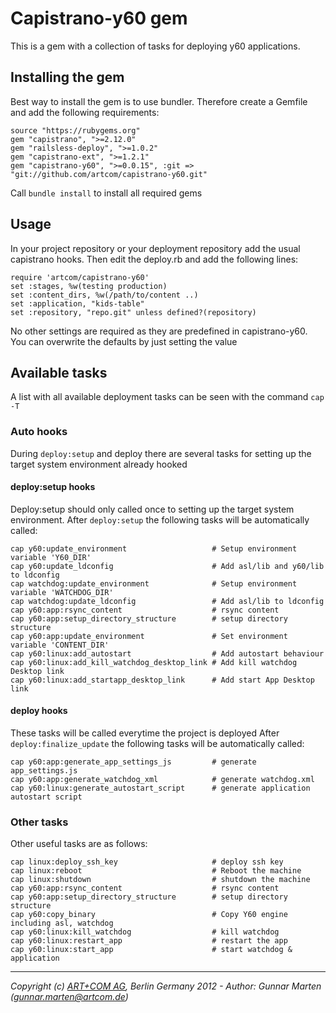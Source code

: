 # Capistrano-y60 gem
This is a gem with a collection of tasks for deploying y60 applications.

## Installing the gem
Best way to install the gem is to use bundler. Therefore create a
Gemfile and add the following requirements:

    source "https://rubygems.org"
    gem "capistrano", ">=2.12.0"
    gem "railsless-deploy", ">=1.0.2"
    gem "capistrano-ext", ">=1.2.1"
    gem "capistrano-y60", ">=0.0.15", :git => "git://github.com/artcom/capistrano-y60.git"

Call `bundle install` to install all required gems

## Usage
In your project repository or your deployment repository add the usual
capistrano hooks.
Then edit the deploy.rb and add the following lines:

    require 'artcom/capistrano-y60' 
    set :stages, %w(testing production)
    set :content_dirs, %w(/path/to/content ..)
    set :application, "kids-table"
    set :repository, "repo.git" unless defined?(repository)

No other settings are required as they are predefined in capistrano-y60.
You can overwrite the defaults by just setting the value

## Available tasks

A list with all available deployment tasks can be seen with the command
 `cap -T`

### Auto hooks
During `deploy:setup` and deploy there are several tasks for setting up
the target system environment already hooked 

#### deploy:setup hooks
Deploy:setup should only called once to setting up the target system environment.
After `deploy:setup` the following tasks will be automatically called:

    cap y60:update_environment                   # Setup environment variable 'Y60_DIR'
    cap y60:update_ldconfig                      # Add asl/lib and y60/lib to ldconfig 
    cap watchdog:update_environment              # Setup environment variable 'WATCHDOG_DIR'
    cap watchdog:update_ldconfig                 # Add asl/lib to ldconfig 
    cap y60:app:rsync_content                    # rsync content
    cap y60:app:setup_directory_structure        # setup directory structure
    cap y60:app:update_environment               # Set environment variable 'CONTENT_DIR'
    cap y60:linux:add_autostart                  # Add autostart behaviour
    cap y60:linux:add_kill_watchdog_desktop_link # Add kill watchdog Desktop link
    cap y60:linux:add_startapp_desktop_link      # Add start App Desktop link

#### deploy hooks
These tasks will be called everytime the project is deployed
After `deploy:finalize_update` the following tasks will be automatically called:

    cap y60:app:generate_app_settings_js         # generate app_settings.js
    cap y60:app:generate_watchdog_xml            # generate watchdog.xml
    cap y60:linux:generate_autostart_script      # generate application autostart script

### Other tasks
Other useful tasks are as follows:

    cap linux:deploy_ssh_key                     # deploy ssh key
    cap linux:reboot                             # Reboot the machine
    cap linux:shutdown                           # shutdown the machine
    cap y60:app:rsync_content                    # rsync content
    cap y60:app:setup_directory_structure        # setup directory structure
    cap y60:copy_binary                          # Copy Y60 engine including asl, watchdog
    cap y60:linux:kill_watchdog                  # kill watchdog
    cap y60:linux:restart_app                    # restart the app
    cap y60:linux:start_app                      # start watchdog & application

 
- - -
*Copyright (c) [ART+COM AG](http://www.artcom.de/), Berlin Germany 2012 - Author: Gunnar Marten (gunnar.marten@artcom.de)*

